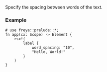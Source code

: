 Specify the spacing between words of the text.

### Example

```rust, no_run
# use freya::prelude::*;
fn app(cx: Scope) -> Element {
    rsx!(
        label {
            word_spacing: "10",
            "Hello, World!"
        }
    )
}
```
